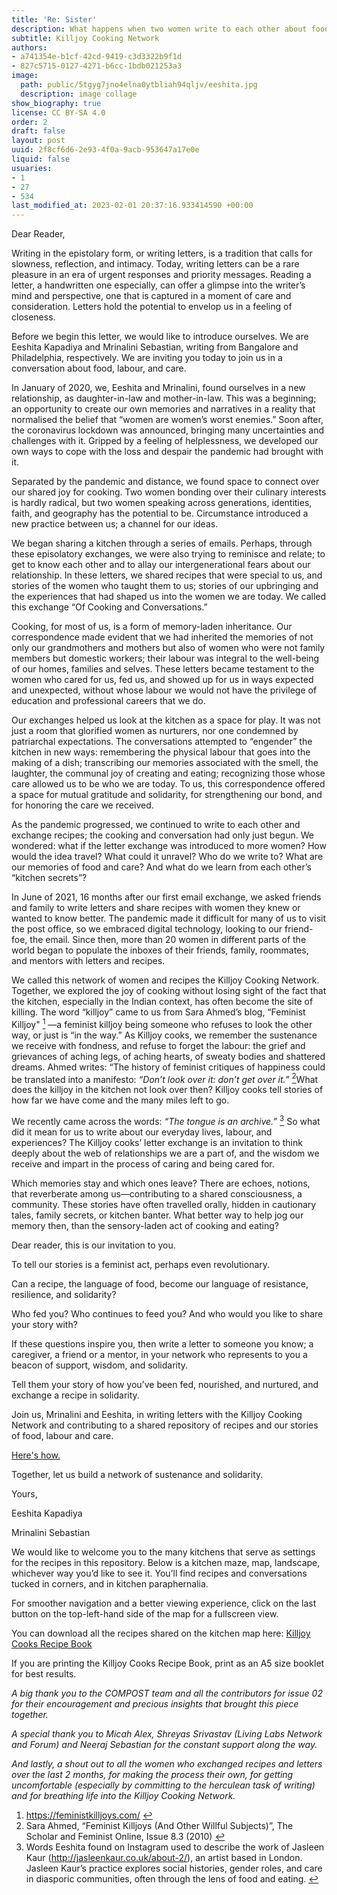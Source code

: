 ```yaml
---
title: 'Re: Sister'
description: What happens when two women write to each other about food?
subtitle: Killjoy Cooking Network
authors:
- a741354e-b1cf-42cd-9419-c3d3322b9f1d
- 827c5715-0127-4271-b6cc-1bdb021253a3
image:
  path: public/5tgyg7jno4elna0ytbliah94qljv/eeshita.jpg
  description: image collage
show_biography: true
license: CC BY-SA 4.0
order: 2
draft: false
layout: post
uuid: 2f8cf6d6-2e93-4f0a-9acb-953647a17e0e
liquid: false
usuaries:
- 1
- 27
- 534
last_modified_at: 2023-02-01 20:37:16.933414590 +00:00
---
```


<p style="text-align:start">Dear Reader,</p><p style="text-align:start">Writing in the epistolary form, or writing letters, is a tradition that calls for slowness, reflection, and intimacy. Today, writing letters can be a rare pleasure in an era of urgent responses and priority messages. Reading a letter, a handwritten one especially, can offer a glimpse into the writer’s mind and perspective, one that is captured in a moment of care and consideration. Letters hold the potential to envelop us in a feeling of closeness.</p><p style="text-align:start">Before we begin this letter, we would like to introduce ourselves. We are Eeshita Kapadiya and Mrinalini Sebastian, writing from Bangalore and Philadelphia, respectively. We are inviting you today to join us in a conversation about food, labour, and care.</p><p style="text-align:start">In January of 2020, we, Eeshita and Mrinalini, found ourselves in a new relationship, as daughter-in-law and mother-in-law. This was a beginning; an opportunity to create our own memories and narratives in a reality that normalised the belief that “women are women’s worst enemies.” Soon after, the coronavirus lockdown was announced, bringing many uncertainties and challenges with it. Gripped by a feeling of helplessness, we developed our own ways to cope with the loss and despair the pandemic had brought with it.</p><p style="text-align:start">Separated by the pandemic and distance, we found space to connect over our shared joy for cooking. Two women bonding over their culinary interests is hardly radical, but two women speaking across generations, identities, faith, and geography has the potential to be. Circumstance introduced a new practice between us; a channel for our ideas.</p><p style="text-align:start">We began sharing a kitchen through a series of emails. Perhaps, through these episolatory exchanges, we were also trying to reminisce and relate; to get to know each other and to allay our intergenerational fears about our relationship. In these letters, we shared recipes that were special to us, and stories of the women who taught them to us; stories of our upbringing and the experiences that had shaped us into the women we are today. We called this exchange “Of Cooking and Conversations.”</p><p style="text-align:start">Cooking, for most of us, is a form of memory-laden inheritance. Our correspondence made evident that we had inherited the memories of not only our grandmothers and mothers but also of women who were not family members but domestic workers; their labour was integral to the well-being of our homes, families and selves. These letters became testament to the women who cared for us, fed us, and showed up for us in ways expected and unexpected, without whose labour we would not have the privilege of education and professional careers that we do.</p><p style="text-align:start">Our exchanges helped us look at the kitchen as a space for play. It was not just a room that glorified women as nurturers, nor one condemned by patriarchal expectations. The conversations attempted to “engender” the kitchen in new ways: remembering the physical labour that goes into the making of a dish; transcribing our memories associated with the smell, the laughter, the communal joy of creating and eating; recognizing those whose care allowed us to be who we are today. To us, this correspondence offered a space for mutual gratitude and solidarity, for strengthening our bond, and for honoring the care we received.</p><p style="text-align:start">As the pandemic progressed, we continued to write to each other and exchange recipes; the cooking and conversation had only just begun. We wondered: what if the letter exchange was introduced to more women? How would the idea travel? What could it unravel? Who do we write to? What are our memories of food and care? And what do we learn from each other’s “kitchen secrets”?</p><p style="text-align:start">In June of 2021, 16 months after our first email exchange, we asked friends and family to write letters and share recipes with women they knew or wanted to know better. The pandemic made it difficult for many of us to visit the post office, so we embraced digital technology, looking to our friend-foe, the email. Since then, more than 20 women in different parts of the world began to populate the inboxes of their friends, family, roommates, and mentors with letters and recipes.</p><p style="text-align:start">We called this network of women and recipes the Killjoy Cooking Network. Together, we explored the joy of cooking without losing sight of the fact that the kitchen, especially in the Indian context, has often become the site of killing. The word “killjoy” came to us from Sara Ahmed’s blog, “Feminist Killjoy" <a href="#fn1" id="fnef1" role="doc-noteref" data-turbo="false"><sup>1</sup></a> —a feminist killjoy being someone who refuses to look the other way, or just is “in the way.” As Killjoy cooks, we remember the sustenance we receive with fondness, and refuse to forget the labour: the grief and grievances of aching legs, of aching hearts, of sweaty bodies and shattered dreams. Ahmed writes: “The history of feminist critiques of happiness could be translated into a manifesto: <em>“Don’t look over it: don’t get over it.”</em> <a href="#fn2" id="fnef2" role="doc-noteref" data-turbo="false"><sup>2</sup></a>What does the killjoy in the kitchen not look over then? Killjoy cooks tell stories of how far we have come and the many miles left to go.</p><p style="text-align:start">We recently came across the words: <em>“The tongue is an archive.” </em><a href="#fn3" id="fnef3" role="doc-noteref" data-turbo="false"><sup>3</sup></a> So what did it mean for us to write about our everyday lives, labour, and experiences? The Killjoy cooks’ letter exchange is an invitation to think deeply about the web of relationships we are a part of, and the wisdom we receive and impart in the process of caring and being cared for.</p><p style="text-align:start">Which memories stay and which ones leave? There are echoes, notions, that reverberate among us—contributing to a shared consciousness, a community. These stories have often travelled orally, hidden in cautionary tales, family secrets, or kitchen banter. What better way to help jog our memory then, than the sensory-laden act of cooking and eating?</p><p style="text-align:start">Dear reader, this is our invitation to you.</p><p style="text-align:start">To tell our stories is a feminist act, perhaps even revolutionary.</p><p style="text-align:start">Can a recipe, the language of food, become our language of resistance, resilience, and solidarity?</p><p style="text-align:start">Who fed you? Who continues to feed you? And who would you like to share your story with?</p><p style="text-align:start">If these questions inspire you, then write a letter to someone you know; a caregiver, a friend or a mentor, in your network who represents to you a beacon of support, wisdom, and solidarity.</p><p style="text-align:start">Tell them your story of how you’ve been fed, nourished, and nurtured, and exchange a recipe in solidarity.</p><p style="text-align:start">Join us, Mrinalini and Eeshita, in writing letters with the Killjoy Cooking Network and contributing to a shared repository of recipes and our stories of food, labour and care.</p><p style="text-align:start"><a href="https://killjoycooking.network" rel="noopener" target="_blank" referrerpolicy="strict-origin-when-cross-origin">Here's how.</a></p><p style="text-align:start">Together, let us build a network of sustenance and solidarity.</p><p style="text-align:start">Yours,</p><p style="text-align:start">Eeshita Kapadiya</p><p style="text-align:start">Mrinalini Sebastian</p><p style="text-align:start">We would like to welcome you to the many kitchens that serve as settings for the recipes in this repository. Below is a kitchen maze, map, landscape, whichever way you’d like to see it. You’ll find recipes and conversations tucked in corners, and in kitchen paraphernalia.</p><p style="text-align:start">For smoother navigation and a better viewing experience, click on the last button on the top-left-hand side of the map for a fullscreen view.</p><p style="text-align:start"></p><p style="text-align:start">You can download all the recipes shared on the kitchen map here: <a href="https://two.compost.digital/re-sister/killjoy_cooks_recipe_book.pdf" rel="noopener" target="_blank" referrerpolicy="strict-origin-when-cross-origin">Killjoy Cooks Recipe Book</a></p><p style="text-align:start"></p><p style="text-align:start">If you are printing the Killjoy Cooks Recipe Book, print as an A5 size booklet for best results.</p><p style="text-align:start"><em>A big thank you to the COMPOST team and all the contributors for issue 02 for their encouragement and precious insights that brought this piece together.</em></p><p style="text-align:start"><em>A special thank you to Micah Alex, Shreyas Srivastav (Living Labs Network and Forum) and Neeraj Sebastian for the constant support along the way.</em></p><p style="text-align:start"><em>And lastly, a shout out to all the women who exchanged recipes and letters over the last 2 months, for making the process their own, for getting uncomfortable (especially by committing to the herculean task of writing) and for breathing life into the Killjoy Cooking Network.</em></p><p style="text-align:start"></p><ol>
<li id="fn1">
<a href="https://feministkilljoys.com/" rel="noopener" target="_blank" referrerpolicy="strict-origin-when-cross-origin">https://feministkilljoys.com/</a> <a href="#fnef1" role="doc-backlink" data-turbo="false">↩︎︎</a>
</li>
<li id="fn2">Sara Ahmed, “Feminist Killjoys (And Other Willful Subjects)”, The Scholar and Feminist Online, Issue 8.3 (2010) <a href="#fnef2" role="doc-backlink" data-turbo="false">↩︎︎</a>
</li>
<li id="fn3">Words Eeshita found on Instagram used to describe the work of Jasleen Kaur (<a href="http://jasleenkaur.co.uk/about-2/" rel="noopener" target="_blank" referrerpolicy="strict-origin-when-cross-origin">http://jasleenkaur.co.uk/about-2/</a>), an artist based in London. Jasleen Kaur’s practice explores social histories, gender roles, and care in diasporic communities, often through the lens of food and eating. <a href="#fnef3" role="doc-backlink" data-turbo="false">↩︎︎</a>
</li>
</ol>